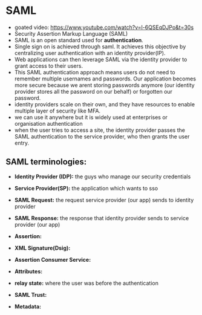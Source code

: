 # SAML
- goated video: https://www.youtube.com/watch?v=l-6QSEqDJPo&t=30s
- Security Assertion Markup Language (SAML)
- SAML is an open standard used for **authentication**.
- Single sign on is achieved through saml. It achieves this objective by centralizing user authentication with an identity provider(IP). 
- Web applications can then leverage SAML via the identity provider to grant access to their users. 
- This SAML authentication approach means users do not need to remember multiple usernames and passwords. Our application becomes more secure because we arent storing passwords anymore (our identity provider stores all the password on our behalf) or forgotten our password.
- identity providers scale on their own, and they have resources to enable multiple layer of security like MFA.
- we can use it anywhere but it is widely used at enterprises or organisation authentication
- when the user tries to access a site, the identity provider passes the SAML authentication to the service provider, who then grants the user entry.
## SAML terminologies:
- **Identity Provider (IDP):**
the guys who manage our security credentials
- **Service Provider(SP):**
the application which wants to sso
- **SAML Request:**
the request service provider (our app) sends to identity provider
- **SAML Response:**
the response that identity provider sends to service provider (our app)
- **Assertion:**

- **XML Signature(Dsig):**

- **Assertion Consumer Service:**

- **Attributes:**
- **relay state:**
where the user was before the authentication
- **SAML Trust:**
- **Metadata:**
   